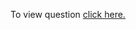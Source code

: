 To view question <a href="https://leetcode.com/problems/middle-of-the-linked-list/" target="_blank">click here.</a>